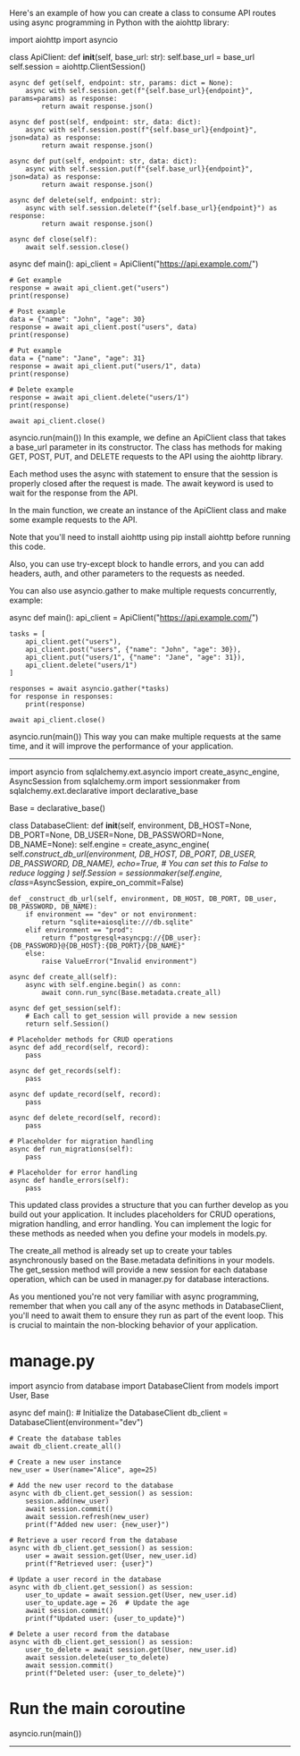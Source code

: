 Here's an example of how you can create a class to consume API routes using async programming in Python with the aiohttp library:

import aiohttp
import asyncio

class ApiClient:
    def __init__(self, base_url: str):
        self.base_url = base_url
        self.session = aiohttp.ClientSession()

    async def get(self, endpoint: str, params: dict = None):
        async with self.session.get(f"{self.base_url}{endpoint}", params=params) as response:
            return await response.json()

    async def post(self, endpoint: str, data: dict):
        async with self.session.post(f"{self.base_url}{endpoint}", json=data) as response:
            return await response.json()

    async def put(self, endpoint: str, data: dict):
        async with self.session.put(f"{self.base_url}{endpoint}", json=data) as response:
            return await response.json()

    async def delete(self, endpoint: str):
        async with self.session.delete(f"{self.base_url}{endpoint}") as response:
            return await response.json()

    async def close(self):
        await self.session.close()

async def main():
    api_client = ApiClient("https://api.example.com/")

    # Get example
    response = await api_client.get("users")
    print(response)

    # Post example
    data = {"name": "John", "age": 30}
    response = await api_client.post("users", data)
    print(response)

    # Put example
    data = {"name": "Jane", "age": 31}
    response = await api_client.put("users/1", data)
    print(response)

    # Delete example
    response = await api_client.delete("users/1")
    print(response)

    await api_client.close()

asyncio.run(main())
In this example, we define an ApiClient class that takes a base_url parameter in its constructor. The class has methods for making GET, POST, PUT, and DELETE requests to the API using the aiohttp library.

Each method uses the async with statement to ensure that the session is properly closed after the request is made. The await keyword is used to wait for the response from the API.

In the main function, we create an instance of the ApiClient class and make some example requests to the API.

Note that you'll need to install aiohttp using pip install aiohttp before running this code.

Also, you can use try-except block to handle errors, and you can add headers, auth, and other parameters to the requests as needed.

You can also use asyncio.gather to make multiple requests concurrently, example:

async def main():
    api_client = ApiClient("https://api.example.com/")

    tasks = [
        api_client.get("users"),
        api_client.post("users", {"name": "John", "age": 30}),
        api_client.put("users/1", {"name": "Jane", "age": 31}),
        api_client.delete("users/1")
    ]

    responses = await asyncio.gather(*tasks)
    for response in responses:
        print(response)

    await api_client.close()

asyncio.run(main())
This way you can make multiple requests at the same time, and it will improve the performance of your application.

___

import asyncio
from sqlalchemy.ext.asyncio import create_async_engine, AsyncSession
from sqlalchemy.orm import sessionmaker
from sqlalchemy.ext.declarative import declarative_base

Base = declarative_base()

class DatabaseClient:
    def __init__(self, environment, DB_HOST=None, DB_PORT=None, DB_USER=None, DB_PASSWORD=None, DB_NAME=None):
        self.engine = create_async_engine(
            self._construct_db_url(environment, DB_HOST, DB_PORT, DB_USER, DB_PASSWORD, DB_NAME),
            echo=True,  # You can set this to False to reduce logging
        )
        self.Session = sessionmaker(self.engine, class_=AsyncSession, expire_on_commit=False)

    def _construct_db_url(self, environment, DB_HOST, DB_PORT, DB_user, DB_PASSWORD, DB_NAME):
        if environment == "dev" or not environment:
            return "sqlite+aiosqlite:///db.sqlite"
        elif environment == "prod":
            return f"postgresql+asyncpg://{DB_user}:{DB_PASSWORD}@{DB_HOST}:{DB_PORT}/{DB_NAME}"
        else:
            raise ValueError("Invalid environment")

    async def create_all(self):
        async with self.engine.begin() as conn:
            await conn.run_sync(Base.metadata.create_all)

    async def get_session(self):
        # Each call to get_session will provide a new session
        return self.Session()

    # Placeholder methods for CRUD operations
    async def add_record(self, record):
        pass

    async def get_records(self):
        pass

    async def update_record(self, record):
        pass

    async def delete_record(self, record):
        pass

    # Placeholder for migration handling
    async def run_migrations(self):
        pass

    # Placeholder for error handling
    async def handle_errors(self):
        pass
This updated class provides a structure that you can further develop as you build out your application. It includes placeholders for CRUD operations, migration handling, and error handling. You can implement the logic for these methods as needed when you define your models in models.py.

The create_all method is already set up to create your tables asynchronously based on the Base.metadata definitions in your models. The get_session method will provide a new session for each database operation, which can be used in manager.py for database interactions.

As you mentioned you're not very familiar with async programming, remember that when you call any of the async methods in DatabaseClient, you'll need to await them to ensure they run as part of the event loop. This is crucial to maintain the non-blocking behavior of your application.

# manage.py
import asyncio
from database import DatabaseClient
from models import User, Base

async def main():
    # Initialize the DatabaseClient
    db_client = DatabaseClient(environment="dev")
    
    # Create the database tables
    await db_client.create_all()

    # Create a new user instance
    new_user = User(name="Alice", age=25)
    
    # Add the new user record to the database
    async with db_client.get_session() as session:
        session.add(new_user)
        await session.commit()
        await session.refresh(new_user)
        print(f"Added new user: {new_user}")

    # Retrieve a user record from the database
    async with db_client.get_session() as session:
        user = await session.get(User, new_user.id)
        print(f"Retrieved user: {user}")

    # Update a user record in the database
    async with db_client.get_session() as session:
        user_to_update = await session.get(User, new_user.id)
        user_to_update.age = 26  # Update the age
        await session.commit()
        print(f"Updated user: {user_to_update}")

    # Delete a user record from the database
    async with db_client.get_session() as session:
        user_to_delete = await session.get(User, new_user.id)
        await session.delete(user_to_delete)
        await session.commit()
        print(f"Deleted user: {user_to_delete}")

# Run the main coroutine
asyncio.run(main())

___